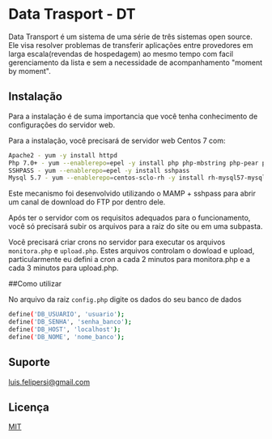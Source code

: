 # Data Trasport - DT

Data Transport é um sistema de uma série de três sistemas open source. Ele visa resolver problemas de transferir aplicações entre provedores em larga escala(revendas de hospedagem) ao mesmo tempo com facil gerenciamento da lista e sem a necessidade de acompanhamento "moment by moment".

## Instalação

Para a instalação é de suma importancia que você tenha conhecimento de configurações do servidor web.

Para a instalação, você precisará de servidor web Centos 7 com:
```bash
Apache2 - yum -y install httpd
Php 7.0+ - yum --enablerepo=epel -y install php php-mbstring php-pear php-fpm 
SSHPASS - yum --enablerepo=epel -y install sshpass
Mysql 5.7 - yum --enablerepo=centos-sclo-rh -y install rh-mysql57-mysql-server 
```

Este mecanismo foi desenvolvido utilizando o MAMP + sshpass para abrir um canal de download do FTP por dentro dele.

Após ter o servidor com os requisitos adequados para o funcionamento, você só precisará subir os arquivos para a raiz do site ou em uma subpasta.

Você precisará criar crons no servidor para executar os arquivos `monitora.php` e `upload.php`. Estes arquivos controlam o dowload e upload, particularmente eu defini a cron a cada 2 minutos para monitora.php e a cada 3 minutos para upload.php.


##Como utilizar

No arquivo da raiz `config.php` digite os dados do seu banco de dados
```bash
define('DB_USUARIO', 'usuario');
define('DB_SENHA', 'senha_banco');
define('DB_HOST', 'localhost');
define('DB_NOME', 'nome_banco');
```
## Suporte
luis.felipersi@gmail.com

## Licença
[MIT](http://opensource.org/licenses/mit-license.php)